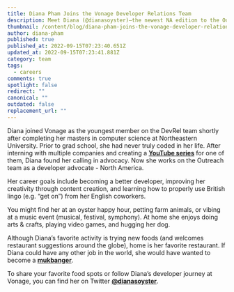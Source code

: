```yaml
---
title: Diana Pham Joins the Vonage Developer Relations Team
description: Meet Diana (@dianasoyster)–the newest NA edition to the Outreach Team.
thumbnail: /content/blog/diana-pham-joins-the-vonage-developer-relations-team/diana-pham.png
author: diana-pham
published: true
published_at: 2022-09-15T07:23:40.651Z
updated_at: 2022-09-15T07:23:41.881Z
category: team
tags:
  - careers
comments: true
spotlight: false
redirect: ""
canonical: ""
outdated: false
replacement_url: ""
---
```

Diana joined Vonage as the youngest member on the DevRel team shortly after completing her masters in computer science at Northeastern University. Prior to grad school, she had never truly coded in her life. After interning with multiple companies and creating a **[YouTube series](https://www.youtube.com/watch?v=_PYRlXieg-E)** for one of them, Diana found her calling in advocacy. Now she works on the Outreach team as a developer advocate - North America.

Her career goals include becoming a better developer, improving her creativity through content creation, and learning how to properly use British lingo (e.g. “get on”) from her English coworkers.

You might find her at an oyster happy hour, petting farm animals, or vibing at a music event (musical, festival, symphony). At home she enjoys doing arts & crafts, playing video games, and hugging her dog.

Although Diana’s favorite activity is trying new foods (and welcomes restaurant suggestions around the globe), home is her favorite restaurant. If Diana could have any other job in the world, she would have wanted to become a **[mukbanger](<https://en.wikipedia.org/wiki/Mukbang#:~:text=December%202021),while%20interacting%20with%20the%20audience.>)**.

To share your favorite food spots or follow Diana’s developer journey at Vonage, you can find her on Twitter **[@dianasoyster](https://twitter.com/dianasoyster)**.
